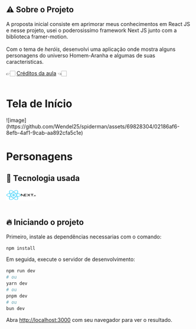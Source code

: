 ## ⚠️ Sobre o Projeto

  A proposta inicial consiste em aprimorar meus conhecimentos em React JS e nesse projeto, usei o poderosissímo framework Next JS junto com a biblioteca framer-motion. <br><br>
  Com o tema de <em>heróis</em>, desenvolvi uma aplicação onde mostra alguns personagens do universo Homem-Aranha e algumas de suas caracteristicas.<br>

  👉🏻 <a href="https://www.youtube.com/watch?v=FRdES4ZmxXI" target="_blank">Créditos da aula</a> 👈🏻<br><br>

  <h1>Tela de Início</h1>
    ![image](https://github.com/Wendel25/spiderman/assets/69828304/02186af6-8efb-4af1-9cab-aa892cfa5c1e)

  <h1>Personagens</h1>


## 🤖​ Tecnologia usada

<div style="display: flex;">
  <img height="30" width="40" src="https://raw.githubusercontent.com/devicons/devicon/master/icons/react/react-original.svg">
  <img height="30" width="40" src="https://raw.githubusercontent.com/devicons/devicon/master/icons/nextjs/nextjs-original-wordmark.svg">
</div><br>

## 🔥 Iniciando o projeto

Primeiro, instale as dependências necessarias com o comando: 

```bash
npm install
```
  
Em seguida, execute o servidor de desenvolvimento:

```bash
npm run dev
# ou
yarn dev
# ou
pnpm dev
# ou
bun dev
```

Abra [http://localhost:3000](http://localhost:3000) com seu navegador para ver o resultado.
